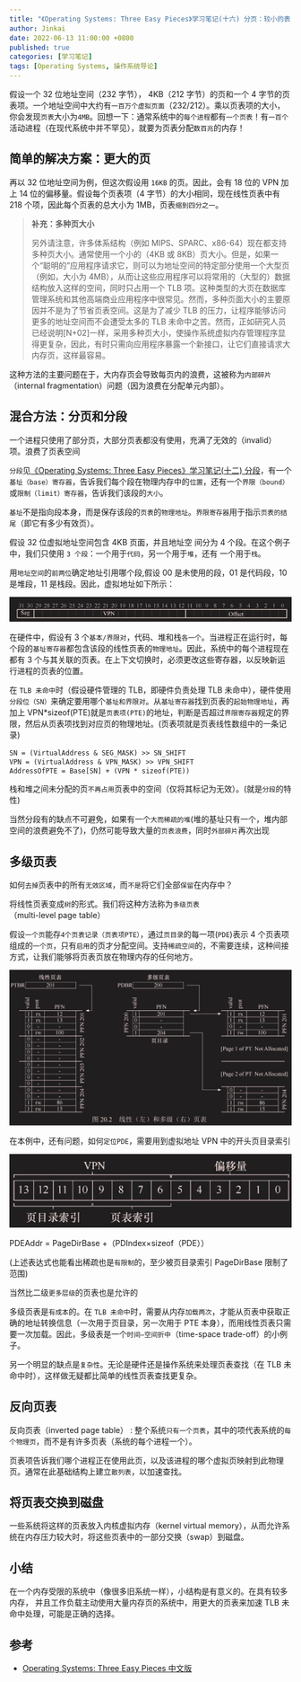 ```yaml
---
title: "《Operating Systems: Three Easy Pieces》学习笔记(十六) 分页：较小的表"
author: Jinkai
date: 2022-06-13 11:00:00 +0800
published: true
categories: [学习笔记]
tags: [Operating Systems, 操作系统导论]
---
```


假设一个 32 位地址空间（232 字节）， 4KB（212 字节）的页和一个 4 字节的页表项。一个地址空间中大约有`一百万个虚拟页面`（232/212）。乘以页表项的大小，你会发现`页表`大小为`4MB`。回想一下：通常系统中的`每个进程`都有`一个页表`！有`一百个`活动进程（在现代系统中并不罕见），就要为页表分配`数百兆`的内存！

## 简单的解决方案：更大的页

再以 32 位地址空间为例，但这次假设用 `16KB` 的页。因此，会有 18 位的 VPN 加上 14 位的偏移量。假设每个页表项（4 字节）的大小相同，现在线性页表中有 218 个项，因此每个页表的总大小为 1MB，页表`缩到四分之一`。

> **补充：多种页大小**
>
> 另外请注意，许多体系结构（例如 MIPS、SPARC、x86-64）现在都支持多种页大小。通常使用一个小的（4KB 或 8KB）页大小。但是，如果一个“聪明的”应用程序请求它，则可以为地址空间的特定部分使用一个大型页（例如，大小为 4MB），从而让这些应用程序可以将常用的（大型的）数据结构放入这样的空间，同时只占用一个 TLB 项。这种类型的大页在数据库管理系统和其他高端商业应用程序中很常见。然而，多种页面大小的主要原因并不是为了节省页表空间。这是为了减少 TLB 的压力，让程序能够访问更多的地址空间而不会遭受太多的 TLB 未命中之苦。然而，正如研究人员已经说明[N+02]一样，采用多种页大小，使操作系统虚拟内存管理程序显得更复杂，因此，有时只需向应用程序暴露一个新接口，让它们直接请求大内存页，这样最容易。

这种方法的主要问题在于，大内存页会导致每页内的浪费，这被称为`内部碎片`（internal fragmentation）问题（因为浪费在分配单元内部）。

## 混合方法：分页和分段

一个进程只使用了部分页，大部分页表都没有使用，充满了无效的（invalid）项。浪费了页表空间

`分段`见[《Operating Systems: Three Easy Pieces》学习笔记(十二) 分段](/posts/operating-systems-12/)，有一个`基址（base）寄存器`，告诉我们每个段在物理内存中的`位置`，还有一个`界限（bound）`或`限制（limit）寄存器`，告诉我们该段的`大小`。

`基址`不是指向段本身，而是保存该段的`页表`的`物理地址`。`界限寄存器`用于指示`页表的结尾`（即它有多少有效页）。

假设 32 位虚拟地址空间包含 4KB 页面，并且地址空
间分为 4 个段。在这个例子中，我们只使用 `3 个段`：一个用于`代码`，另一个用于`堆`，还有 一个用于`栈`。

用`地址空间`的`前两位`确定地址引用哪个段,假设 00 是未使用的段，01 是代码段，10 是堆段，11 是栈段。因此，虚拟地址如下所示：

![F1](/assets/img/2022-06-13-operating-systems-16/F1.jpg)

在硬件中，假设有 3 个`基本/界限对`，代码、堆和栈`各一个`。当进程正在运行时，每个段的`基址寄存器`都包含该段的线性页表的`物理地址`。因此，系统中的每个进程现在都有 3 个与其关联的页表。在上下文切换时，必须更改这些寄存器，以反映新运行进程的页表的位置。

在 `TLB 未命中`时（假设硬件管理的 TLB，即硬件负责处理 TLB 未命中），硬件使用`分段位（SN）`来确定要用哪个`基址和界限对`。从`基址寄存器`找到页表的`起始物理地址`，再加上 VPN\*sizeof(PTE)就是`页表项(PTE)`的地址，判断是否超过`界限寄存器`规定的界限，然后从页表项找到对应页的物理地址。(页表项就是页表线性数组中的一条记录)

```console
SN = (VirtualAddress & SEG_MASK) >> SN_SHIFT
VPN = (VirtualAddress & VPN_MASK) >> VPN_SHIFT
AddressOfPTE = Base[SN] + (VPN * sizeof(PTE))
```

栈和堆之间未分配的页`不再占用`页表中的空间（仅将其标记为无效）。(就是`分段`的特性)

当然分段有的缺点不可避免，如果有一个`大而稀疏的堆`(堆的基址只有一个，堆内部空间的浪费避免不了)，仍然可能导致大量的`页表浪费`，同时`外部碎片`再次出现

## 多级页表

如何`去掉`页表中的所有`无效区域`，而`不是`将它们全部`保留`在内存中？

将线性页表变成`树`的形式。我们将这种方法称为`多级页表`（multi-level page table）

假设`一个页`能存`4个页表记录（页表项PTE）`，通过`页目录`的每一项(`PDE`)表示 4 个页表项组成的`一个页`，只有`启用`的页才分配空间。支持`稀疏空间`的，不需要连续，这种间接方式，让我们能够将页表页放在物理内存的任何地方。

![F20.2](/assets/img/2022-06-13-operating-systems-16/F20.2.jpg)

在本例中，还有问题，如何`定位PDE`，需要用到虚拟地址 VPN 中的开头页目录索引

![F2](/assets/img/2022-06-13-operating-systems-16/F2.jpg)

PDEAddr = PageDirBase +（PDIndex×sizeof（PDE））

(上述表达式也能看出稀疏也是`有限制`的，至少被页目录索引 PageDirBase 限制了范围)

当然比二级`更多层级`的页表也是允许的

多级页表是`有成本`的。在 `TLB 未命中`时，需要从内存`加载两次`，才能从页表中获取正确的地址转换信息（一次用于页目录，另一次用于 PTE 本身），而用线性页表只需要一次加载。因此，多级表是一个`时间—空间折中`（time-space trade-off）的小例子。

另一个明显的缺点是`复杂性`。无论是硬件还是操作系统来处理页表查找（在 TLB 未命中时），这样做无疑都比简单的线性页表查找更复杂。

## 反向页表

反向页表（inverted page table）
: 整个系统`只有一个页表`，其中的项代表系统的`每个物理页`，而不是有许多页表（系统的每个进程一个）。

页表项告诉我们哪个进程正在使用此页，以及该进程的哪个虚拟页映射到此物理页。通常在此基础结构上建立`散列表`，以加速查找。

## 将页表交换到磁盘

一些系统将这样的页表放入内核虚拟内存（kernel virtual memory），从而允许系统在内存压力较大时，将这些页表中的一部分交换（swap）到磁盘。

## 小结

在一个内存受限的系统中（像很多旧系统一样），小结构是有意义的。在具有较多内存， 并且工作负载主动使用大量内存页的系统中，用更大的页表来加速 TLB 未命中处理，可能是正确的选择。

## 参考

- [Operating Systems: Three Easy Pieces 中文版](https://pages.cs.wisc.edu/~remzi/OSTEP/Chinese/20.pdf)
